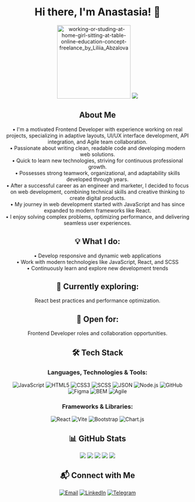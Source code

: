 <div id="header" align="center">
  <h1>Hi there, I'm Anastasia! 👋</h1>
  <div id="picture" align="center">
    <img width="200" alt="working-or-studing-at-home-girl-sitting-at-table-online-education-concept-freelance_by_Liliia_Abzalova" src="https://github.com/user-attachments/assets/29dec5a3-8308-4a82-b358-485c9b78bd14" /> 
    <img src="https://komarev.com/ghpvc/?username=AsyaAir&label=Profile%20views&color=blue" />
  </div>
</div>
<div id="body" align="center">
  <h2>About Me</h2>  
  <p>
&bull; I'm a motivated Frontend Developer with experience working on real projects, specializing in adaptive layouts, UI/UX interface development, API integration, and Agile team collaboration. <br>
&bull; Passionate about writing clean, readable code and developing modern web solutions. <br>
&bull; Quick to learn new technologies, striving for continuous professional growth.  <br>
&bull; Possesses strong teamwork, organizational, and adaptability skills developed through years.  <br>
&bull; After a successful career as an engineer and marketer, I decided to focus on web development, combining technical skills and creative thinking to create digital products. <br>
&bull; My journey in web development started with JavaScript and has since expanded to modern frameworks like React.  <br>
&bull; I enjoy solving complex problems, optimizing performance, and delivering seamless user experiences.
  </p>
  <h2>💡 What I do:</h2>
  <p>
&bull; Develop responsive and dynamic web applications <br>
&bull; Work with modern technologies like JavaScript, React, and SCSS <br>
&bull; Continuously learn and explore new development trends 
  </p>
  <h2>💼 Currently exploring: </h2>
  <p>
React best practices and performance optimization.
  </p>
  <h2>📌 Open for:</h2>
  <p>
Frontend Developer roles and collaboration opportunities.
  </p>
</div>
  
<h2 align="center">🛠 Tech Stack</h2>
<h3 align="center">Languages, Technologies & Tools:</h3>

<div id="lg_tg_tl" align="center">
  
![JavaScript](https://img.shields.io/badge/-JavaScript-F7DF1E?style=flat-square&logo=javascript&logoColor=black)
![HTML5](https://img.shields.io/badge/-HTML5-E34F26?style=flat-square&logo=html5&logoColor=white)
![CSS3](https://img.shields.io/badge/-CSS3-1572B6?style=flat-square&logo=css3)
![SCSS](https://img.shields.io/badge/-SCSS-CC6699?style=flat-square&logo=sass&logoColor=white)
![JSON](https://img.shields.io/badge/-JSON-025F5C?style=flat-square&logo=json&logoColor=white)
![Node.js](https://img.shields.io/badge/-Node.js-339933?style=flat-square&logo=node.js&logoColor=white)
![GitHub](https://img.shields.io/badge/-GitHub-181717?style=flat-square&logo=github)
![Figma](https://img.shields.io/badge/-Figma-F24E1E?style=flat-square&logo=figma&logoColor=white)
![BEM](https://img.shields.io/badge/-BEM-000000?style=flat-square&logo=bem&logoColor=white)
![Agile](https://img.shields.io/badge/-Agile-4E9F3D?style=flat-square&logo=agile&logoColor=white)
</div>

<h3 align="center"> Frameworks & Libraries:</h3>

<div id="fr_lb" align="center">
  
![React](https://img.shields.io/badge/-React-61DAFB?style=flat-square&logo=react&logoColor=black)
![Vite](https://img.shields.io/badge/-Vite-646CFF?style=flat-square&logo=vite&logoColor=white)
![Bootstrap](https://img.shields.io/badge/-Bootstrap-7952B3?style=flat-square&logo=bootstrap&logoColor=white)
![Chart.js](https://img.shields.io/badge/-Chart.js-FF6384?style=flat-square&logo=chartdotjs&logoColor=white)
</div>

<h2 align="center">📊 GitHub Stats</h2>

<div id="stats" align="center">
  
![](https://github-profile-summary-cards.vercel.app/api/cards/profile-details?username=AsyaAir&theme=solarized_dark)
![](https://github-profile-summary-cards.vercel.app/api/cards/most-commit-language?username=AsyaAir&theme=solarized_dark)
![](https://github-profile-summary-cards.vercel.app/api/cards/repos-per-language?username=AsyaAir&theme=solarized_dark)
![](https://github-profile-summary-cards.vercel.app/api/cards/stats?username=AsyaAir&theme=solarized_dark)
![](https://github-profile-summary-cards.vercel.app/api/cards/productive-time?username=AsyaAir&theme=solarized_dark)
</div>

<h2 align="center">📬 Connect with Me</h2>

<div id="contacts" align="center">
  
[![Email](https://img.shields.io/badge/Email-D14836?style=flat-square&logo=gmail&logoColor=white)](mailto:anatulupnikoff@gmail.com)
[![LinkedIn](https://img.shields.io/badge/LinkedIn-0077B5?style=flat-square&logo=linkedin&logoColor=white)](https://www.linkedin.com/in/anastasia-tulupnikoff/)
[![Telegram](https://img.shields.io/badge/Telegram-2CA5E0?style=flat-square&logo=telegram&logoColor=white)](https://t.me/AsyaAir)
</div>

